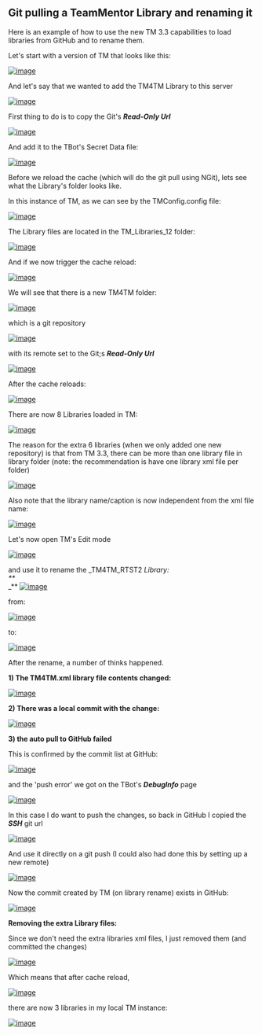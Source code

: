 ## Git pulling a TeamMentor Library and renaming it 

Here is an example of how to use the new TM 3.3 capabilities to load libraries from GitHub and to rename them.

Let's start with a version of TM that looks like this:

[![image](images/image_thumb1.png)](http://lh4.ggpht.com/-i8sVwP4UQ_o/UV0-nzevGOI/AAAAAAAAA1o/sSg3ZpMWe5A/s1600-h/image%25255B2%25255D.png)

And let's say that we wanted to add the TM4TM Library to this server

[![image](images/image_thumb_25255B1_25255D1.png)](http://lh4.ggpht.com/-juoviTMFku4/UV0-o9Qbn0I/AAAAAAAAA14/to6LXTpHEi8/s1600-h/image%25255B5%25255D.png)

First thing to do is to copy the Git's **_Read-Only Url_**

[![image](images/image_thumb_25255B2_25255D1.png)](http://lh5.ggpht.com/-ZuI7ub09qMw/UV0-qHcTMdI/AAAAAAAAA2I/DMoQVJCUAio/s1600-h/image%25255B8%25255D.png)

And add it to the TBot's Secret Data file:

[![image](images/image_thumb_25255B4_25255D1.png)](http://lh5.ggpht.com/-_nLp_bwFSr0/UV0-rMd7A_I/AAAAAAAAA2Y/3xxYA5hQ370/s1600-h/image%25255B14%25255D.png)

Before we reload the cache (which will do the git pull using NGit), lets see what the Library's folder looks like.

In this instance of TM, as we can see by the TMConfig.config file:

[![image](images/image_thumb_25255B5_25255D1.png)](http://lh3.ggpht.com/-FU2-tK2weNw/UV0-sMhN_gI/AAAAAAAAA2o/DTEzB9lbE2c/s1600-h/image%25255B17%25255D.png)

The Library files are located in the TM_Libraries_12 folder:

[![image](images/image_thumb_25255B6_25255D1.png)](http://lh4.ggpht.com/-bpmWSg_x-_k/UV0-tQRFD1I/AAAAAAAAA24/O79OKxld36I/s1600-h/image%25255B20%25255D.png)

And if we now trigger the cache reload:

[![image](images/image_thumb_25255B7_25255D1.png)](http://lh6.ggpht.com/-6GaiADStYNo/UV0-udUPMUI/AAAAAAAAA3I/Eq5DAROHyl8/s1600-h/image%25255B23%25255D.png)

We will see that there is a new TM4TM folder:

[![image](images/image_thumb_25255B8_25255D1.png)](http://lh4.ggpht.com/-PbMHrPT9y_4/UV0-vv50GNI/AAAAAAAAA3Y/SsiR8Q1AEL0/s1600-h/image%25255B26%25255D.png)

which is a git repository

[![image](images/image_thumb_25255B17_25255D1.png)](http://lh4.ggpht.com/-FLyw53OTUMY/UV0-w1N3okI/AAAAAAAAA3o/WFfLvPxsIcI/s1600-h/image%25255B32%25255D.png)

with its remote set to the Git;s **_Read-Only Url_**

[![image](images/image_thumb_25255B18_25255D1.png)](http://lh3.ggpht.com/-UhMqFqnHKbI/UV0-yCK1ecI/AAAAAAAAA34/5rm8X3tJgaQ/s1600-h/image%25255B35%25255D.png)

After the cache reloads:

[![image](images/image_thumb_25255B19_25255D1.png)](http://lh4.ggpht.com/-WCjRGv_f_Ao/UV0-zaZxcYI/AAAAAAAAA4I/ZNjIUCTS5hA/s1600-h/image%25255B38%25255D.png)

There are now 8 Libraries loaded in TM:

[![image](images/image_thumb_25255B20_25255D1.png)](http://lh4.ggpht.com/-YHIwLc_4F9w/UV0-0h7IEOI/AAAAAAAAA4Y/3TfOhOgsTQ0/s1600-h/image%25255B41%25255D.png)

The reason for the extra 6 libraries (when we only added one new repository) is that from TM 3.3, there can be more than one library file in library folder (note: the recommendation is have one library xml file per folder)

[![image](images/image_thumb_25255B21_25255D1.png)](http://lh4.ggpht.com/-GgprDPmIYsg/UV0-14SPi2I/AAAAAAAAA4o/tws74koZWGE/s1600-h/image%25255B44%25255D.png)

Also note that the library name/caption is now independent from the xml file name:

[![image](images/image_thumb_25255B22_25255D1.png)](http://lh6.ggpht.com/-deC26KHyX_w/UV0-3CB4sPI/AAAAAAAAA44/zwM5bwXV5aw/s1600-h/image%25255B47%25255D.png)

Let's now open TM's Edit mode

[![image](images/image_thumb_25255B33_25255D1.png)](http://lh3.ggpht.com/-PnBysWfz4h8/UV0-4MeNlaI/AAAAAAAAA5I/3BlqRSSLlEA/s1600-h/image%25255B52%25255D.png)

and use it to rename the _TM4TM_RTST2 _Library:  
**_  
_** [![image](images/image_thumb_25255B41_25255D.png)](http://lh3.ggpht.com/-0TMdndn9UEI/UV0-5mwnIRI/AAAAAAAAA5Y/IHNaNRzX38g/s1600-h/image%25255B57%25255D.png)

from:

[![image](images/image_thumb_25255B52_25255D.png)](http://lh5.ggpht.com/-mW3m_m9lkTo/UV0-6nsJ0MI/AAAAAAAAA5o/i-8lUxU9Rcg/s1600-h/image%25255B63%25255D.png)

to:

[![image](images/image_thumb_25255B59_25255D.png)](http://lh4.ggpht.com/-6XKbucmgy78/UV0-7ogQKWI/AAAAAAAAA54/vdOC5UL4Ei0/s1600-h/image%25255B67%25255D.png)

After the rename, a number of thinks happened.

**1) The TM4TM.xml library file contents changed:**

[![image](images/image_thumb_25255B60_25255D1.png)](http://lh6.ggpht.com/-tqSMkYS8cPs/UV0-8x8VGlI/AAAAAAAAA6I/ulENi9GCnz4/s1600-h/image%25255B70%25255D.png)

**2) There was a local commit with the change:**

[![image](images/image_thumb_25255B61_25255D.png)](http://lh5.ggpht.com/-Nr5lPx7Pyo8/UV0--EBHFzI/AAAAAAAAA6Y/HjH4MZH1cTk/s1600-h/image%25255B73%25255D.png)

**3) the auto pull to GitHub failed**

This is confirmed by the commit list at GitHub:

[![image](images/image_thumb_25255B64_25255D.png)](http://lh3.ggpht.com/-hx9IWugCGGc/UV0-_OpBwnI/AAAAAAAAA6o/Pah4dHaUAjk/s1600-h/image%25255B82%25255D.png)

and the 'push error' we got on the TBot's **_DebugInfo_** page

[![image](images/image_thumb_25255B62_25255D.png)](http://lh6.ggpht.com/-Dn_arNFsZcQ/UV0_AQWnWyI/AAAAAAAAA64/hMXWP0cfZ7U/s1600-h/image%25255B76%25255D.png)

In this case I do want to push the changes, so back in GitHub I copied the **_SSH_** git url

[![image](images/image_thumb_25255B65_25255D.png)](http://lh3.ggpht.com/-OtQONVeyFQs/UV0_Bfj4coI/AAAAAAAAA7I/e32UNAx2IOk/s1600-h/image%25255B85%25255D.png)

And use it directly on a git push (I could also had done this by setting up a new remote)

[![image](images/image_thumb_25255B66_25255D.png)](http://lh6.ggpht.com/-NCDISDXklYQ/UV0_DOy8fAI/AAAAAAAAA7Y/1uYWF1tSd60/s1600-h/image%25255B88%25255D.png)

Now the commit created by TM (on library rename) exists in GitHub:

[![image](images/image_thumb_25255B67_25255D.png)](http://lh6.ggpht.com/-kmepeuLRwvo/UV0_EBQIi9I/AAAAAAAAA7o/i8SrjIfGAw4/s1600-h/image%25255B91%25255D.png)

**Removing the extra Library files:**

Since we don't need the extra libraries xml files, I just removed them (and committed the changes)

[![image](images/image_thumb_25255B68_25255D.png)](http://lh4.ggpht.com/-rjEV-fKKuGY/UV1A0fo5CvI/AAAAAAAAA78/EIGtyLF9xlw/s1600-h/image%25255B94%25255D.png)

Which means that after cache reload,

[![image](images/image_thumb_25255B69_25255D.png)](http://lh5.ggpht.com/-Qou4aRY5dxI/UV1A11_wvSI/AAAAAAAAA8M/kkKMtZQzBOM/s1600-h/image%25255B97%25255D.png)

there are now 3 libraries in my local TM instance:

[![image](images/image_thumb_25255B70_25255D.png)](http://lh6.ggpht.com/-FF1VYsX-jYg/UV1A2zJZ4tI/AAAAAAAAA8c/n_QuFZH9dhA/s1600-h/image%25255B100%25255D.png)
